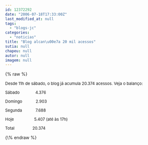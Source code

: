 ```yaml
---
id: 12372292
date: "2006-07-18T17:33:00Z"
last_modified_at: null
tags:
  - "blogs-jc"
categories:
  - "noticias"
title: "Blog alcan\u00e7a 20 mil acessos"
sutia: null
chapeu: null
autor: null
imagem: null
---
```

{\% raw %}
<p><FONT size=2></p>
<p><P>Desde 11h de sábado, o blog já acumula 20.374 acessos. Veja o balanço:</P></p>
<p><P>Sábado&nbsp;&nbsp;&nbsp;&nbsp;&nbsp;&nbsp;&nbsp;&nbsp;&nbsp;&nbsp;&nbsp;&nbsp;&nbsp;&nbsp;4.376 </P></p>
<p><P>Domingo&nbsp;&nbsp;&nbsp;&nbsp;&nbsp;&nbsp;&nbsp;&nbsp;&nbsp;&nbsp;&nbsp; 2.903 </P></p>
<p><P>Segunda&nbsp;&nbsp;&nbsp;&nbsp;&nbsp;&nbsp;&nbsp;&nbsp;&nbsp;&nbsp;&nbsp; 7.688</P></p>
<p><P>Hoje&nbsp;&nbsp;&nbsp;&nbsp;&nbsp;&nbsp;&nbsp;&nbsp;&nbsp;&nbsp;&nbsp;&nbsp;&nbsp;&nbsp;&nbsp;&nbsp;&nbsp;&nbsp;5.407 (até às 17h)</P></p>
<p><P>Total&nbsp;&nbsp;&nbsp;&nbsp;&nbsp;&nbsp;&nbsp;&nbsp;&nbsp;&nbsp;&nbsp;&nbsp;&nbsp;&nbsp;&nbsp;&nbsp;20.374</P></FONT> </p>
{\% endraw %}